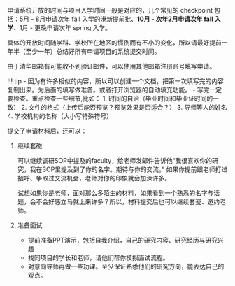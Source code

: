 申请系统开放的时间与项目入学时间一般是对应的，几个常见的 checkpoint 包括：5月 - 8月申请次年 fall 入学的港新提前批、**10月 - 次年2月申请次年 fall 入学**、1月 - 更晚申请次年 spring 入学。

具体的开放时间随学科、学校所在地区的惯例而有不小的变化，所以请最好提前一年半（至少一年）总结好所有申请项目的系统提交时间。

由于清华邮箱有可能收不到验证邮件，可以使用其他邮箱注册账号填写申请。

!!! tip
    - 因为有许多相似的内容，所以可以创建一个文档，把第一次填写完的内容复制出来。为后面的填写做准备。或者打开浏览器的自动填充功能。
    - 写完一定要检查。重点检查一些细节,比如：
        1. 时间的自洽（毕业时间和毕业证时间的一致）
        2. 文件的格式（上传后能否预览？预览效果是否适合？）
        3. 导师等人的姓名
        4. 学校机构的名称（大小写特殊符号）

提交了申请材料后，还可以：

1. 继续套磁
   
   可以继续调研SOP中提及的faculty，给老师发邮件告诉他“我很喜欢你的研究，我在SOP里提及到了你的名字。期待与你的交流。”   如果你提前跟老师打过招呼、争取过交流机会，老师对你的印象就会加深许多。

   试想如果你是老师，面对那么多陌生的材料，如果看到一个熟悉的名字与话题，会不会好感立马就上来许多？所以，材料提交后也可以继续套瓷、邀约老师。

2. 准备面试

    - 提前准备PPT演示，包括自我介绍，自己的研究内容、研究经历与研究兴趣
    - 找同项目的学长和老师，请他们帮你模拟面试流程。
    - 对意向导师再做一些功课。至少保证熟悉他们的研究方向，能表达自己的观点。
